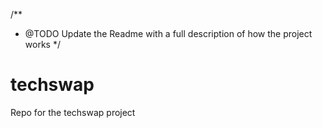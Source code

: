 /**
* @TODO Update the Readme with a full description of how the project works 
*/

# techswap
Repo for the techswap project
